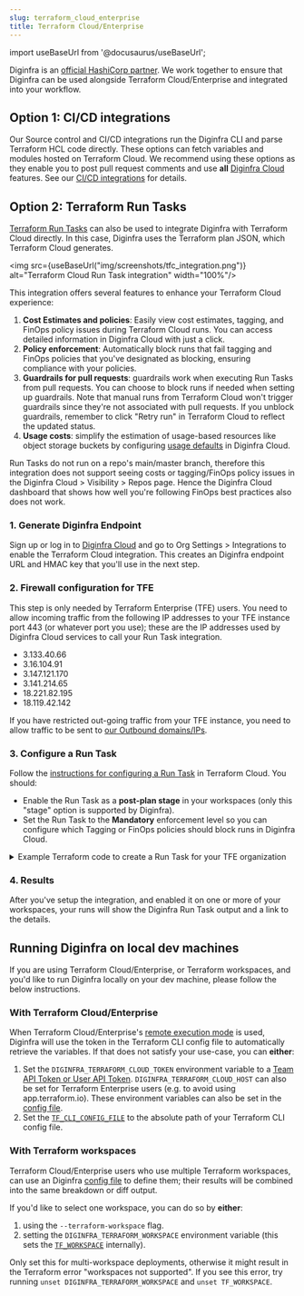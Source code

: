 ```yaml
---
slug: terraform_cloud_enterprise
title: Terraform Cloud/Enterprise
---
```


import useBaseUrl from '@docusaurus/useBaseUrl';

Diginfra is an [official HashiCorp partner](https://www.hashicorp.com/partners/tech/diginfra). We work together to ensure that Diginfra can be used alongside Terraform Cloud/Enterprise and integrated into your workflow.

## Option 1: CI/CD integrations

Our Source control and CI/CD integrations run the Diginfra CLI and parse Terraform HCL code directly. These options can fetch variables and modules hosted on Terraform Cloud. We recommend using these options as they enable you to post pull request comments and use **all** [Diginfra Cloud](/docs/diginfra_cloud/get_started/) features. See our [CI/CD integrations](/docs/integrations/cicd/) for details.

## Option 2: Terraform Run Tasks

[Terraform Run Tasks](https://developer.hashicorp.com/terraform/cloud-docs/workspaces/settings/run-tasks) can also be used to integrate Diginfra with Terraform Cloud directly. In this case, Diginfra uses the Terraform plan JSON, which Terraform Cloud generates.

<img src={useBaseUrl("img/screenshots/tfc_integration.png")} alt="Terraform Cloud Run Task integration" width="100%"/>

This integration offers several features to enhance your Terraform Cloud experience:
1. **Cost Estimates and policies**: Easily view cost estimates, tagging, and FinOps policy issues during Terraform Cloud runs. You can access detailed information in Diginfra Cloud with just a click.
2. **Policy enforcement**: Automatically block runs that fail tagging and FinOps policies that you've designated as blocking, ensuring compliance with your policies.
3. **Guardrails for pull requests**: guardrails work when executing Run Tasks from pull requests. You can choose to block runs if needed when setting up guardrails. Note that manual runs from Terraform Cloud won't trigger guardrails since they're not associated with pull requests. If you unblock guardrails, remember to click "Retry run" in Terraform Cloud to reflect the updated status.
4. **Usage costs**: simplify the estimation of usage-based resources like object storage buckets by configuring [usage defaults](/docs/features/usage_based_resources/) in Diginfra Cloud.

Run Tasks do not run on a repo's main/master branch, therefore this integration does not support seeing costs or tagging/FinOps policy issues in the Diginfra Cloud > Visibility > Repos page. Hence the Diginfra Cloud dashboard that shows how well you're following FinOps best practices also does not work.

### 1. Generate Diginfra Endpoint

Sign up or log in to [Diginfra Cloud](https://infra-dashboard.khulnasoft.com) and go to Org Settings > Integrations to enable the Terraform Cloud integration. This creates an Diginfra endpoint URL and HMAC key that you'll use in the next step.

### 2. Firewall configuration for TFE

This step is only needed by Terraform Enterprise (TFE) users. You need to allow incoming traffic from the following IP addresses to your TFE instance port 443 (or whatever port you use); these are the IP addresses used by Diginfra Cloud services to call your Run Task integration.
- 3.133.40.66
- 3.16.104.91
- 3.147.121.170
- 3.141.214.65
- 18.221.82.195
- 18.119.42.142

If you have restricted out-going traffic from your TFE instance, you need to allow traffic to be sent to [our Outbound domains/IPs](/docs/faq/#how-can-i-whitelist-diginfra-ip-addresses).

### 3. Configure a Run Task

Follow the [instructions for configuring a Run Task](https://www.terraform.io/docs/cloud/workspaces/run-tasks.html#configuring-a-run-task) in Terraform Cloud. You should:
- Enable the Run Task as a **post-plan stage** in your workspaces (only this "stage" option is supported by Diginfra).
- Set the Run Task to the **Mandatory** enforcement level so you can configure which Tagging or FinOps policies should block runs in Diginfra Cloud.

<details><summary>Example Terraform code to create a Run Task for your TFE organization</summary>

  ```
  # You can create Run Tasks for your TFE organization using the Terraform console
  # or inside your Terraform repository:

  resource "tfe_organization_run_task" "example" {
    # Name of your TFE organization
    organization = "org-name"
    # Endpoint URL from Diginfra
    url          = "https://dashboard.api.diginfra.khulnasoft.com/hooks/ABCDE"
    # Name of your Run Task
    name         = "Diginfra"
    enabled      = true
    # HMAC Key from Diginfra
    hmac_key     = "SUPER_SECRET_KEY"
    description  = "Diginfra cost estimation"
  }

  # Now that you have a Run task for your entire Organization,
  # you need to set up individual Run Tasks for each workspace:

  resource "tfe_workspace_run_task" "example" {
    # ID of your workspace
    workspace_id      = resource.tfe_workspace.example.id
    # ID of the organization run task previously created.
    task_id           = resource.tfe_organization_run_task.example.id
    enforcement_level = "mandatory"
  }
  ```
</details>

### 4. Results

After you've setup the integration, and enabled it on one or more of your workspaces, your runs will show the Diginfra Run Task output and a link to the details.

## Running Diginfra on local dev machines

If you are using Terraform Cloud/Enterprise, or Terraform workspaces, and you'd like to run Diginfra locally on your dev machine, please follow the below instructions.

### With Terraform Cloud/Enterprise

When Terraform Cloud/Enterprise's [remote execution mode](https://www.terraform.io/cloud-docs/workspaces/settings#execution-mode) is used, Diginfra will use the token in the Terraform CLI config file to automatically retrieve the variables. If that does not satisfy your use-case, you can **either**:
1. Set the `DIGINFRA_TERRAFORM_CLOUD_TOKEN` environment variable to a [Team API Token or User API Token](https://www.terraform.io/docs/cloud/users-teams-organizations/api-tokens.html). `DIGINFRA_TERRAFORM_CLOUD_HOST` can also be set for Terraform Enterprise users (e.g. to avoid using app.terraform.io). These environment variables can also be set in the [config file](/docs/features/config_file).
2. Set the [`TF_CLI_CONFIG_FILE`](https://www.terraform.io/docs/commands/environment-variables.html#tf_cli_config_file) to the absolute path of your Terraform CLI config file.

### With Terraform workspaces

Terraform Cloud/Enterprise users who use multiple Terraform workspaces, can use an Diginfra [config file](/docs/features/config_file) to define them; their results will be combined into the same breakdown or diff output.

If you'd like to select one workspace, you can do so by **either**:
1. using the `--terraform-workspace` flag.
2. setting the `DIGINFRA_TERRAFORM_WORKSPACE` environment variable (this sets the [`TF_WORKSPACE`](https://www.terraform.io/docs/cli/config/environment-variables.html#tf_workspace) internally).

Only set this for multi-workspace deployments, otherwise it might result in the Terraform error "workspaces not supported". If you see this error, try running `unset DIGINFRA_TERRAFORM_WORKSPACE` and `unset TF_WORKSPACE`.

